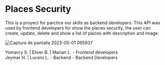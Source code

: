 # Places Security

This is a proyect for parctice our skills as backend developers. 
This API was used by frontend developers for show the places security, 
the user can create, update, delete and show a list of places with description and image. 


![Captura de pantalla 2023-05-01 095937](https://github.com/LuceroLuciano/proyecto-lugatres-seguros-v3/assets/83784155/508160fe-237e-43fa-b160-1bdf61f96d86)

Yomarcy S. | Eliver B. | Marian L. - Frontend developers <br>
Jeymar H. | Lucero L. - Backend - Backend Developers

